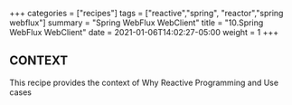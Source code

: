 +++
categories = ["recipes"]
tags = ["reactive","spring", "reactor","spring webflux"]
summary = "Spring WebFlux WebClient"
title = "10.Spring WebFlux WebClient"
date = 2021-01-06T14:02:27-05:00
weight = 1
+++

## CONTEXT
This recipe provides the context of Why Reactive Programming and Use cases